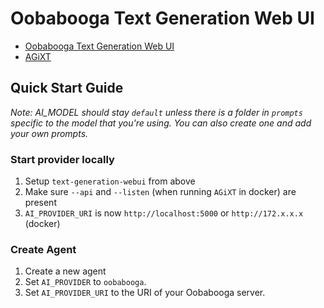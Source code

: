 # Oobabooga Text Generation Web UI
- [Oobabooga Text Generation Web UI](https://github.com/oobabooga/text-generation-webui)
- [AGiXT](https://github.com/Josh-XT/AGiXT)

## Quick Start Guide
_Note: AI_MODEL should stay `default` unless there is a folder in `prompts` specific to the model that you're using. You can also create one and add your own prompts._

### Start provider locally
1. Setup `text-generation-webui` from above
1. Make sure `--api` and `--listen` (when running `AGiXT` in docker) are present
1. `AI_PROVIDER_URI` is now `http://localhost:5000` or `http://172.x.x.x` (docker)

### Create Agent 
1. Create a new agent
1. Set `AI_PROVIDER` to `oobabooga`.
1. Set `AI_PROVIDER_URI` to the URI of your Oobabooga server.
